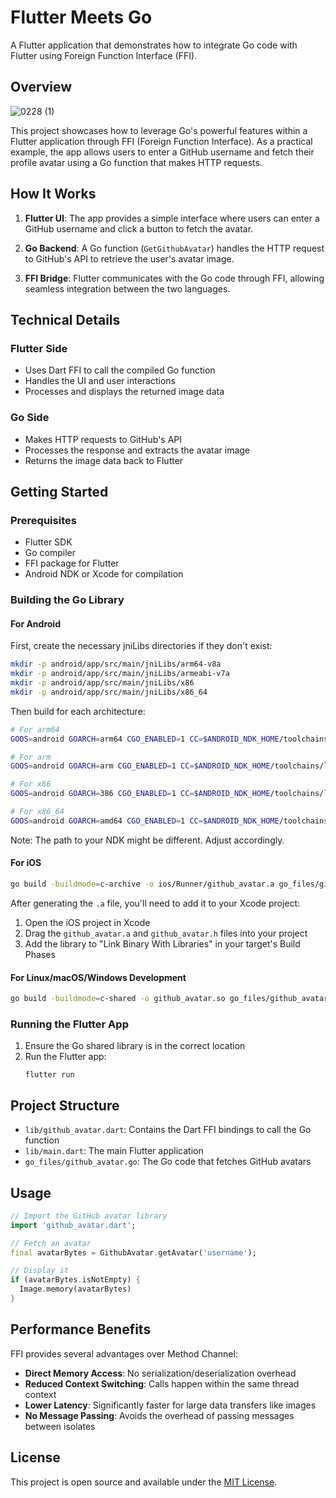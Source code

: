 # Flutter Meets Go

A Flutter application that demonstrates how to integrate Go code with Flutter using Foreign Function Interface (FFI).

## Overview

![0228 (1)](https://github.com/user-attachments/assets/e0a6fa93-3b05-41ea-808b-486a3db88f5a)

This project showcases how to leverage Go's powerful features within a Flutter application through FFI (Foreign Function Interface). As a practical example, the app allows users to enter a GitHub username and fetch their profile avatar using a Go function that makes HTTP requests.

## How It Works

1. **Flutter UI**: The app provides a simple interface where users can enter a GitHub username and click a button to fetch the avatar.

2. **Go Backend**: A Go function (`GetGithubAvatar`) handles the HTTP request to GitHub's API to retrieve the user's avatar image.

3. **FFI Bridge**: Flutter communicates with the Go code through FFI, allowing seamless integration between the two languages.

## Technical Details

### Flutter Side
- Uses Dart FFI to call the compiled Go function
- Handles the UI and user interactions
- Processes and displays the returned image data

### Go Side
- Makes HTTP requests to GitHub's API
- Processes the response and extracts the avatar image
- Returns the image data back to Flutter

## Getting Started

### Prerequisites
- Flutter SDK
- Go compiler
- FFI package for Flutter
- Android NDK or Xcode for compilation

### Building the Go Library

#### For Android

First, create the necessary jniLibs directories if they don't exist:

```bash
mkdir -p android/app/src/main/jniLibs/arm64-v8a
mkdir -p android/app/src/main/jniLibs/armeabi-v7a
mkdir -p android/app/src/main/jniLibs/x86
mkdir -p android/app/src/main/jniLibs/x86_64
```

Then build for each architecture:

```bash
# For arm64
GOOS=android GOARCH=arm64 CGO_ENABLED=1 CC=$ANDROID_NDK_HOME/toolchains/llvm/prebuilt/darwin-x86_64/bin/aarch64-linux-android21-clang go build -buildmode=c-shared -o android/app/src/main/jniLibs/arm64-v8a/github_avatar.so go_files/github_avatar.go

# For arm
GOOS=android GOARCH=arm CGO_ENABLED=1 CC=$ANDROID_NDK_HOME/toolchains/llvm/prebuilt/darwin-x86_64/bin/armv7a-linux-androideabi21-clang go build -buildmode=c-shared -o android/app/src/main/jniLibs/armeabi-v7a/github_avatar.so go_files/github_avatar.go

# For x86
GOOS=android GOARCH=386 CGO_ENABLED=1 CC=$ANDROID_NDK_HOME/toolchains/llvm/prebuilt/darwin-x86_64/bin/i686-linux-android21-clang go build -buildmode=c-shared -o android/app/src/main/jniLibs/x86/github_avatar.so go_files/github_avatar.go

# For x86_64
GOOS=android GOARCH=amd64 CGO_ENABLED=1 CC=$ANDROID_NDK_HOME/toolchains/llvm/prebuilt/darwin-x86_64/bin/x86_64-linux-android21-clang go build -buildmode=c-shared -o android/app/src/main/jniLibs/x86_64/github_avatar.so go_files/github_avatar.go
```

Note: The path to your NDK might be different. Adjust accordingly.

#### For iOS
```bash
go build -buildmode=c-archive -o ios/Runner/github_avatar.a go_files/github_avatar.go
```

After generating the `.a` file, you'll need to add it to your Xcode project:
1. Open the iOS project in Xcode
2. Drag the `github_avatar.a` and `github_avatar.h` files into your project
3. Add the library to "Link Binary With Libraries" in your target's Build Phases

#### For Linux/macOS/Windows Development
```bash
go build -buildmode=c-shared -o github_avatar.so go_files/github_avatar.go
```

### Running the Flutter App
1. Ensure the Go shared library is in the correct location
2. Run the Flutter app:
   ```
   flutter run
   ```

## Project Structure
- `lib/github_avatar.dart`: Contains the Dart FFI bindings to call the Go function
- `lib/main.dart`: The main Flutter application
- `go_files/github_avatar.go`: The Go code that fetches GitHub avatars

## Usage

```dart
// Import the GitHub avatar library
import 'github_avatar.dart';

// Fetch an avatar
final avatarBytes = GithubAvatar.getAvatar('username');

// Display it
if (avatarBytes.isNotEmpty) {
  Image.memory(avatarBytes)
}
```

## Performance Benefits

FFI provides several advantages over Method Channel:
- **Direct Memory Access**: No serialization/deserialization overhead
- **Reduced Context Switching**: Calls happen within the same thread context
- **Lower Latency**: Significantly faster for large data transfers like images
- **No Message Passing**: Avoids the overhead of passing messages between isolates

## License
This project is open source and available under the [MIT License](LICENSE).

